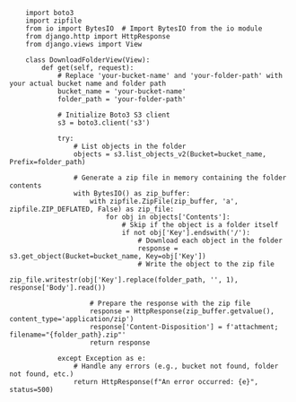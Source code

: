         import boto3
        import zipfile
        from io import BytesIO  # Import BytesIO from the io module
        from django.http import HttpResponse
        from django.views import View
        
        class DownloadFolderView(View):
            def get(self, request):
                # Replace 'your-bucket-name' and 'your-folder-path' with your actual bucket name and folder path
                bucket_name = 'your-bucket-name'
                folder_path = 'your-folder-path'
        
                # Initialize Boto3 S3 client
                s3 = boto3.client('s3')
        
                try:
                    # List objects in the folder
                    objects = s3.list_objects_v2(Bucket=bucket_name, Prefix=folder_path)
        
                    # Generate a zip file in memory containing the folder contents
                    with BytesIO() as zip_buffer:
                        with zipfile.ZipFile(zip_buffer, 'a', zipfile.ZIP_DEFLATED, False) as zip_file:
                            for obj in objects['Contents']:
                                # Skip if the object is a folder itself
                                if not obj['Key'].endswith('/'):
                                    # Download each object in the folder
                                    response = s3.get_object(Bucket=bucket_name, Key=obj['Key'])
                                    # Write the object to the zip file
                                    zip_file.writestr(obj['Key'].replace(folder_path, '', 1), response['Body'].read())
        
                        # Prepare the response with the zip file
                        response = HttpResponse(zip_buffer.getvalue(), content_type='application/zip')
                        response['Content-Disposition'] = f'attachment; filename="{folder_path}.zip"'
                        return response
        
                except Exception as e:
                    # Handle any errors (e.g., bucket not found, folder not found, etc.)
                    return HttpResponse(f"An error occurred: {e}", status=500)
